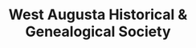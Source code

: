 ---
layout: repo
title: "West Augusta Historical & Genealogical Society"
id: 3759
permalink: repos/3759/
---